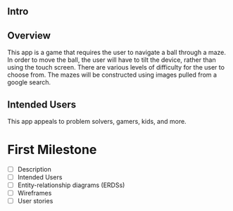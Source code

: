 ## Intro

## Overview
This app is a game that requires the user to navigate a ball through a maze. In order to move the 
ball, the user will have to tilt the device, rather than using the touch screen. There are various
levels of difficulty for the user to choose from.  The mazes will be constructed using images pulled
from a google search.


## Intended Users
 This app appeals to problem solvers, gamers, kids, and more. 
 
 # First Milestone
 
* [ ] Description
* [ ] Intended Users
* [ ] Entity-relationship diagrams (ERDSs)
* [ ] Wireframes
* [ ] User stories